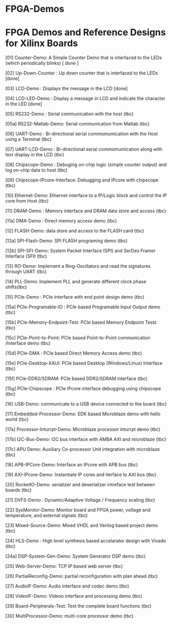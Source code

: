 FPGA-Demos
==========

FPGA Demos and Reference Designs for Xilinx Boards
==================================================

[01] Counter-Demo: A Simple Counter Demo that is interfaced to the LEDs (which periodically blinks)  [ done ]

[02] Up-Down-Counter : Up down counter that is interfaced to the LEDs  [done]

[03] LCD-Demo : Displays the message in the LCD [done]

[04] LCD-LED-Demo : Display a message in LCD and indicate the character in the LED [done]

[05] RS232-Demo : Serial communication with the host (tbc)

[05a] RS232-Matlab-Demo: Serial communication from Matlab (tbc)

[06] UART-Demo : Bi-directional serial commomumication with the Host using a Terminal (tbc)

[07] UART-LCD-Demo : Bi-directional serial commomumication along with text display in the LCD (tbc)

[08] Chipscope-Demo : Debuging on-chip logic (simple counter output) and log on-chip data to host (tbc)

[09] Chipscope-IPcore-Interface: Debugging and IPcore with chipscope (tbc)

[10] Ethernet-Demo: Ethernet interface to a IP/Logic block and control the IP core from Host (tbc)

[11] DRAM-Demo : Memory interface and DRAM data store and access (tbc)

[11a] DMA-Demo : Direct memory access demo (tbc)

[12] FLASH-Demo: data store and access to the FLASH card (tbc)

[12a] SPI-Flash-Demo: SPI FLASH programing demo (tbc)

[12b] SPI-SFI-Demo: System Packet Interface (SPI) and SerDes Framer Interface (SFI) (tbc)

[13] RO-Demo: Implement a Ring-Oscillators and read the signatures through UART (tbc) 

[14] PLL-Demo: Implement PLL and generate different clock phase shifts(tbc)

[15] PCIe-Demo : PCIe interface with end point design demo (tbc)

[15a] PCIe-Programable-IO : PCIe based Programable Input Output demo (tbc)

[15b] PCIe-Memory-Endpoint-Test: PCIe based Memory Endpoint Tests (tbc)

[15c] PCIe-Point-to-Point: PCIe based Point-to-Point communication /Interface demo (tbc)

[15d] PCIe-DMA : PCIe based Direct Memory Access demo (tbc)

[15e] PCIe-Desktop-XAUI: PCIe based Desktop (Windows/Linux) Interface (tbc)

[15f] PCIe-DDR2/SDRAM: PCIe based DDR2/SDRAM interface (tbc)

[15g] PCIe-Chipscope : PCIe IPcore interface debugging using chipscope (tbc)

[16] USB-Demo: communicate to a USB device connected to the board (tbc)

[17] Embedded-Processor-Demo: EDK based Microblaze demo with hello world (tbc)

[17a] Processor-Inturrpt-Demo: Microblaze processor inturrpt demo (tbc)

[17b] I2C-Bus-Demo: I2C bus interface with AMBA AXI and microblaze (tbc)

[17c] APU Demo: Auxiliary Co-processor Unit integration with microblaze (tbc)

[18] APB-IPCore-Demo: Interface an IPcore with APB bus (tbc)

[19] AXI-IPcore-Demo: Instantiate IP cores and iterface to AXI bus (tbc)

[20] RocketIO-Demo: serializer and deserializer intreface test between boards (tbc)

[21] DVFS-Demo : Dynamic/Adaptive Voltage / Frequency scaling (tbc)

[22] SysMonitor-Demo: Monitor board and FPGA power, voltage and temperature, and external signals (tbc)

[23] Mixed-Source-Demo: Mixed VHDL and Verilog based project demo (tbc)

[24] HLS-Demo : High level synthesis based accelarator design with Vivado (tbc)

[24a] DSP-System-Gen-Demo: System Generator DSP demo (tbc)

[25] Web-Server-Demo: TCP IP based web server (tbc)

[26] PartialReconfig-Demo: partial reconfiguration with plan ahead (tbc)

[27] AudioIF-Demo: Audio interface and codec demo (tbc)

[28] VideoIF-Demo: Videoo interface and processing demo (tbc)

[29] Board-Peripherals-Test: Test the complete board functions (tbc)

[30] MultiProcessor-Demo: multi-core processor demo (tbc)

